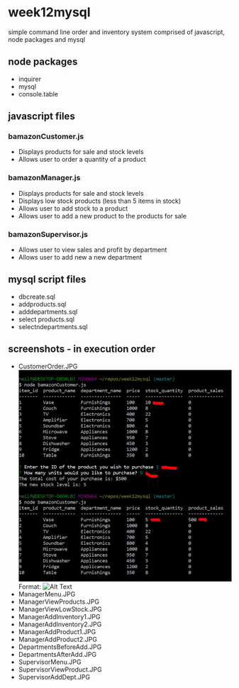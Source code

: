 # week12mysql
simple command line order and inventory system comprised of javascript, node packages and mysql
## node packages
* inquirer
* mysql
* console.table

## javascript files
### bamazonCustomer.js
* Displays products for sale and stock levels
* Allows user to order a quantity of a product
### bamazonManager.js
* Displays products for sale and stock levels
* Displays low stock products (less than 5 items in stock)
* Allows user to add stock to a product
* Allows user to add a new product to the products for sale
### bamazonSupervisor.js
* Allows user to view sales and profit by department
* Allows user to add new a new department

## mysql script files
* dbcreate.sql
* addproducts.sql
* adddepartments.sql
* select products.sql
* selectndepartments.sql

## screenshots - in execution order
* CustomerOrder.JPG
![bamazonCustomer.js Customer Order](screenshots/CustomerOrder.JPG)
Format: ![Alt Text](url)
* ManagerMenu.JPG
* ManagerViewProducts.JPG
* ManagerViewLowStock.JPG
* ManagerAddInventory1.JPG
* ManagerAddInventory2.JPG
* ManagerAddProduct1.JPG
* ManagerAddProduct2.JPG
* DepartmentsBeforeAdd.JPG
* DepartmentsAfterAdd.JPG
* SupervisorMenu.JPG
* SupervisorViewProduct.JPG
* SupervisorAddDept.JPG
